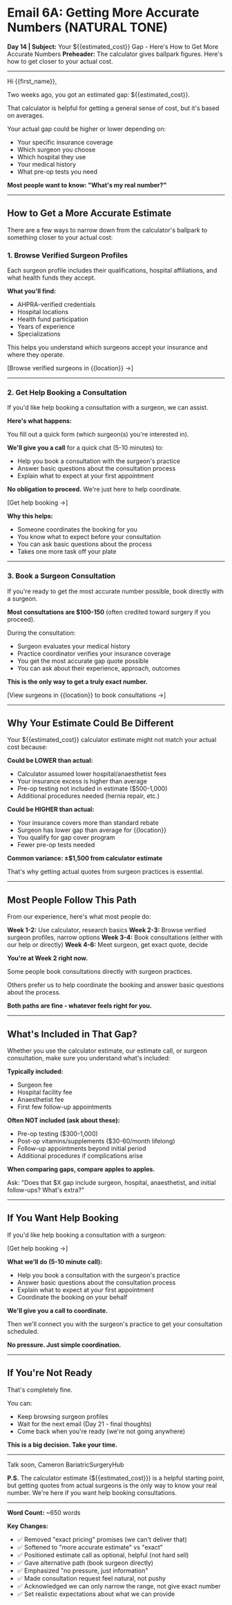 # Email 6A: Getting More Accurate Numbers (NATURAL TONE)

**Day 14 | Subject:** Your ${{estimated_cost}} Gap - Here's How to Get More Accurate Numbers
**Preheader:** The calculator gives ballpark figures. Here's how to get closer to your actual cost.

---

Hi {{first_name}},

Two weeks ago, you got an estimated gap: ${{estimated_cost}}.

That calculator is helpful for getting a general sense of cost, but it's based on averages.

Your actual gap could be higher or lower depending on:
- Your specific insurance coverage
- Which surgeon you choose
- Which hospital they use
- Your medical history
- What pre-op tests you need

**Most people want to know: "What's my real number?"**

---

## How to Get a More Accurate Estimate

There are a few ways to narrow down from the calculator's ballpark to something closer to your actual cost:

### 1. Browse Verified Surgeon Profiles

Each surgeon profile includes their qualifications, hospital affiliations, and what health funds they accept.

**What you'll find:**
- AHPRA-verified credentials
- Hospital locations
- Health fund participation
- Years of experience
- Specializations

This helps you understand which surgeons accept your insurance and where they operate.

[Browse verified surgeons in {{location}} →]

---

### 2. Get Help Booking a Consultation

If you'd like help booking a consultation with a surgeon, we can assist.

**Here's what happens:**

You fill out a quick form (which surgeon(s) you're interested in).

**We'll give you a call** for a quick chat (5-10 minutes) to:
- Help you book a consultation with the surgeon's practice
- Answer basic questions about the consultation process
- Explain what to expect at your first appointment

**No obligation to proceed.** We're just here to help coordinate.

[Get help booking →]

**Why this helps:**
- Someone coordinates the booking for you
- You know what to expect before your consultation
- You can ask basic questions about the process
- Takes one more task off your plate

---

### 3. Book a Surgeon Consultation

If you're ready to get the most accurate number possible, book directly with a surgeon.

**Most consultations are $100-150** (often credited toward surgery if you proceed).

During the consultation:
- Surgeon evaluates your medical history
- Practice coordinator verifies your insurance coverage
- You get the most accurate gap quote possible
- You can ask about their experience, approach, outcomes

**This is the only way to get a truly exact number.**

[View surgeons in {{location}} to book consultations →]

---

## Why Your Estimate Could Be Different

Your ${{estimated_cost}} calculator estimate might not match your actual cost because:

**Could be LOWER than actual:**
- Calculator assumed lower hospital/anaesthetist fees
- Your insurance excess is higher than average
- Pre-op testing not included in estimate ($500-1,000)
- Additional procedures needed (hernia repair, etc.)

**Could be HIGHER than actual:**
- Your insurance covers more than standard rebate
- Surgeon has lower gap than average for {{location}}
- You qualify for gap cover program
- Fewer pre-op tests needed

**Common variance: ±$1,500 from calculator estimate**

That's why getting actual quotes from surgeon practices is essential.

---

## Most People Follow This Path

From our experience, here's what most people do:

**Week 1-2:** Use calculator, research basics
**Week 2-3:** Browse verified surgeon profiles, narrow options
**Week 3-4:** Book consultations (either with our help or directly)
**Week 4-6:** Meet surgeon, get exact quote, decide

**You're at Week 2 right now.**

Some people book consultations directly with surgeon practices.

Others prefer us to help coordinate the booking and answer basic questions about the process.

**Both paths are fine - whatever feels right for you.**

---

## What's Included in That Gap?

Whether you use the calculator estimate, our estimate call, or surgeon consultation, make sure you understand what's included:

**Typically included:**
- Surgeon fee
- Hospital facility fee
- Anaesthetist fee
- First few follow-up appointments

**Often NOT included (ask about these):**
- Pre-op testing ($300-1,000)
- Post-op vitamins/supplements ($30-60/month lifelong)
- Follow-up appointments beyond initial period
- Additional procedures if complications arise

**When comparing gaps, compare apples to apples.**

Ask: "Does that $X gap include surgeon, hospital, anaesthetist, and initial follow-ups? What's extra?"

---

## If You Want Help Booking

If you'd like help booking a consultation with a surgeon:

[Get help booking →]

**What we'll do (5-10 minute call):**
- Help you book a consultation with the surgeon's practice
- Answer basic questions about the consultation process
- Explain what to expect at your first appointment
- Coordinate the booking on your behalf

**We'll give you a call to coordinate.**

Then we'll connect you with the surgeon's practice to get your consultation scheduled.

**No pressure. Just simple coordination.**

---

## If You're Not Ready

That's completely fine.

You can:
- Keep browsing surgeon profiles
- Wait for the next email (Day 21 - final thoughts)
- Come back when you're ready (we're not going anywhere)

**This is a big decision. Take your time.**

---

Talk soon,
Cameron
BariatricSurgeryHub

**P.S.** The calculator estimate (${{estimated_cost}}) is a helpful starting point, but getting quotes from actual surgeons is the only way to know your real number. We're here if you want help booking consultations.

---

**Word Count:** ~650 words

**Key Changes:**
- ✅ Removed "exact pricing" promises (we can't deliver that)
- ✅ Softened to "more accurate estimate" vs "exact"
- ✅ Positioned estimate call as optional, helpful (not hard sell)
- ✅ Gave alternative path (book surgeon directly)
- ✅ Emphasized "no pressure, just information"
- ✅ Made consultation request feel natural, not pushy
- ✅ Acknowledged we can only narrow the range, not give exact number
- ✅ Set realistic expectations about what we can provide
